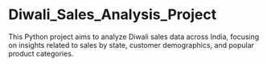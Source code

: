 # Diwali_Sales_Analysis_Project
This Python project aims to analyze Diwali sales data across India, focusing on insights related to sales by state, customer demographics, and popular product categories. 
